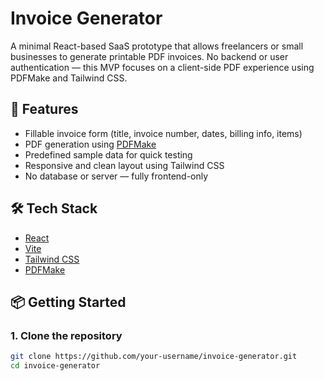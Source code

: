 # Invoice Generator

A minimal React-based SaaS prototype that allows freelancers or small businesses to generate printable PDF invoices. No backend or user authentication — this MVP focuses on a client-side PDF experience using PDFMake and Tailwind CSS.

## 🚀 Features

- Fillable invoice form (title, invoice number, dates, billing info, items)
- PDF generation using [PDFMake](https://pdfmake.github.io/)
- Predefined sample data for quick testing
- Responsive and clean layout using Tailwind CSS
- No database or server — fully frontend-only

## 🛠 Tech Stack

- [React](https://reactjs.org/)
- [Vite](https://vitejs.dev/)
- [Tailwind CSS](https://tailwindcss.com/)
- [PDFMake](https://pdfmake.github.io/)

## 📦 Getting Started

### 1. Clone the repository

```bash
git clone https://github.com/your-username/invoice-generator.git
cd invoice-generator